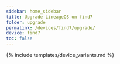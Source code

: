 ```yaml
---
sidebar: home_sidebar
title: Upgrade LineageOS on find7
folder: upgrade
permalink: /devices/find7/upgrade/
device: find7
toc: false
---
```

{% include templates/device_variants.md %}
